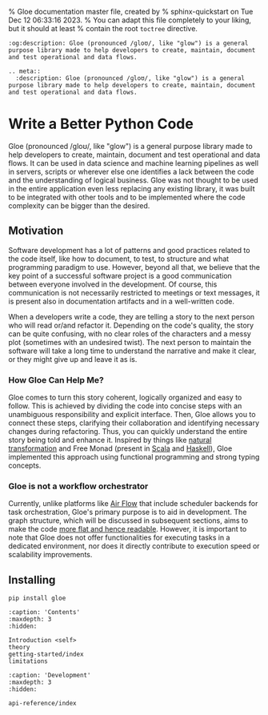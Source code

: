 % Gloe documentation master file, created by
% sphinx-quickstart on Tue Dec 12 06:33:16 2023.
% You can adapt this file completely to your liking, but it should at least
% contain the root `toctree` directive.

```{eval-rst} 
:og:description: Gloe (pronounced /ɡloʊ/, like "glow") is a general purpose library made to help developers to create, maintain, document and test operational and data flows.

.. meta::
  :description: Gloe (pronounced /ɡloʊ/, like "glow") is a general purpose library made to help developers to create, maintain, document and test operational and data flows.
```

# Write a Better Python Code

Gloe (pronounced /ɡloʊ/, like "glow") is a general purpose library made to help developers to create, maintain, document and test operational and data flows. It can be used in data science and machine learning pipelines as well in servers, scripts or wherever else one identifies a lack between the code and the understanding of logical business. Gloe was not thought to be used in the entire application even less replacing any existing library, it was built to be integrated with other tools and to be implemented where the code complexity can be bigger than the desired.

## Motivation

Software development has a lot of patterns and good practices related to the code itself, like how to document, to test, to structure and what programming paradigm to use. However, beyond all that, we believe that the key point of a successful software project is a good communication between everyone involved in the development. Of course, this communication is not necessarily restricted to meetings or text messages, it is present also in documentation artifacts and in a well-written code.

When a developers write a code, they are telling a story to the next person who will read or/and refactor it. Depending on the code's quality, the story can be quite confusing, with no clear roles of the characters and a messy plot (sometimes with an undesired twist). The next person to maintain the software will take a long time to understand the narrative and make it clear, or they might give up and leave it as is.

### How Gloe Can Help Me?

Gloe comes to turn this story coherent, logically organized and easy to follow. This is achieved by dividing the code into concise steps with an unambiguous responsibility and explicit interface. Then, Gloe allows you to connect these steps, clarifying their collaboration and identifying necessary changes during refactoring. Thus, you can quickly understand the entire story being told and enhance it. Inspired by things like [natural transformation](https://ncatlab.org/nlab/show/natural+transformation) and Free Monad (present in [Scala](https://typelevel.org/cats/datatypes/freemonad.html) and [Haskell](https://serokell.io/blog/introduction-to-free-monads)), Gloe implemented this approach using functional programming and strong typing concepts.

### Gloe is not a workflow orchestrator

Currently, unlike platforms like [Air Flow](https://airflow.apache.org/) that include scheduler backends for task orchestration, Gloe's primary purpose is to aid in development. The graph structure, which will be discussed in subsequent sections, aims to make the code [more flat and hence readable](https://en.wikibooks.org/wiki/Computer_Programming/Coding_Style/Minimize_nesting). However, it is important to note that Gloe does not offer functionalities for executing tasks in a dedicated environment, nor does it directly contribute to execution speed or scalability improvements.

## Installing

```shell
pip install gloe
```

```{toctree}
:caption: 'Contents'
:maxdepth: 3
:hidden:

Introduction <self>
theory
getting-started/index
limitations
```

```{toctree}
:caption: 'Development'
:maxdepth: 3
:hidden:

api-reference/index
```
